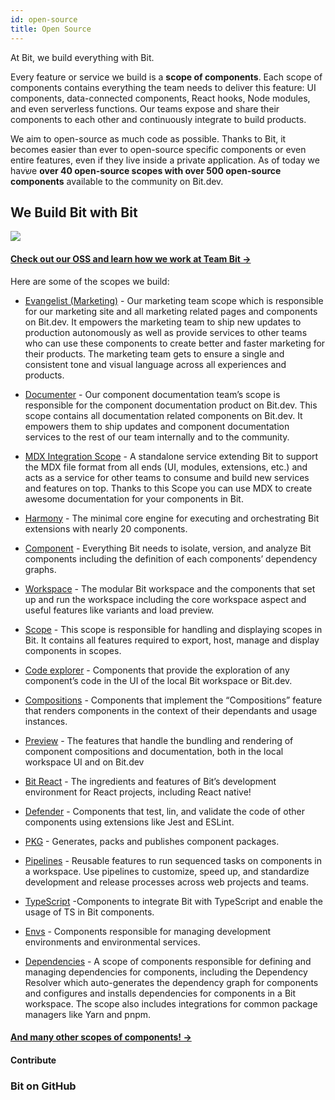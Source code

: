 ```yaml
---
id: open-source
title: Open Source
---
```


At Bit, we build everything with Bit.  

Every feature or service we build is a **scope of components**. Each scope of components contains everything the team needs to deliver this feature: UI components, data-connected components, React hooks, Node modules, and even serverless functions. Our teams expose and share their components to each other and continuously integrate to build products.  

We aim to open-source as much code as possible. Thanks to Bit, it becomes easier than ever to open-source specific components or even entire features, even if they live inside a private application. As of today we havשׂe **over 40 open-source scopes with over 500 open-source components** available to the community on Bit.dev.

## We Build Bit with Bit

<a href="https://bit.dev/teambit/~collections">
    <img src="https://storage.googleapis.com/static.bit.dev/harmony-docs/teambit-org.png"></img>
</a>


#### [Check out our OSS and learn how we work at Team Bit ->](https://bit.dev/teambit)


Here are some of the scopes we build:  

- [Evangelist (Marketing)](https://bit.dev/teambit/evangelist) - Our marketing team scope which is responsible for our marketing site and all marketing related pages and components on Bit.dev. It empowers the marketing team to ship new updates to production autonomously as well as provide services to other teams who can use these components to create better and faster marketing for their products. The marketing team gets to ensure a single and consistent tone and visual language across all experiences and products.  

- [Documenter](https://bit.dev/teambit/documenter) - Our component documentation team’s scope is responsible for the component documentation product on Bit.dev. This scope contains all documentation related components on Bit.dev. It empowers them to ship updates and component documentation services to the rest of our team internally and to the community.  

- [MDX Integration Scope](https://bit.dev/teambit/mdx) - A standalone service extending Bit to support the MDX file format from all ends (UI, modules, extensions, etc.) and acts as a service for other teams to consume and build new services and features on top. Thanks to this Scope you can use MDX to create awesome documentation for your components in Bit.  

- [Harmony](https://bit.dev/teambit/documenter) - The minimal core engine for executing and orchestrating Bit extensions with nearly 20 components.  

- [Component](https://bit.dev/teambit/component) - Everything Bit needs to isolate, version, and analyze Bit components including the definition of each components’ dependency graphs.  

- [Workspace](https://bit.dev/teambit/workspace) - The modular Bit workspace and the components that set up and run the workspace including the core workspace aspect and useful features like variants and load preview.  

- [Scope](https://bit.dev/teambit/workspace) - This scope is responsible for handling and displaying scopes in Bit. It contains all features required to export, host, manage and display components in scopes.  

- [Code explorer](https://bit.dev/teambit/code) - Components that provide the exploration of any component’s code in the UI of the local Bit workspace or Bit.dev.  

- [Compositions](https://bit.dev/teambit/compositions) - Components that implement the “Compositions” feature that renders components in the context of their dependants and usage instances.  

- [Preview](https://bit.dev/teambit/preview) - The features that handle the bundling and rendering of component compositions and documentation, both in the local workspace UI and on Bit.dev  

- [Bit React](https://bit.dev/teambit/react) - The ingredients and features of Bit’s development environment for React projects, including React native!  

- [Defender](https://bit.dev/teambit/defender) - Components that test, lin, and validate the code of other components using extensions like Jest and ESLint.  

- [PKG](https://bit.dev/teambit/pkg) - Generates, packs and publishes component packages.  

- [Pipelines](https://bit.dev/teambit/pipelines) - Reusable features to run sequenced tasks on components in a workspace. Use pipelines to customize, speed up, and standardize development and release processes across web projects and teams.  

- [TypeScript](https://bit.dev/teambit/typescript) -Components to integrate Bit with TypeScript and enable the usage of TS in Bit components.  
- [Envs](https://bit.dev/teambit/envs) - Components responsible for managing development environments and environmental services.  

- [Dependencies](https://bit.dev/teambit/dependencies) - A scope of components responsible for defining and managing dependencies for components, including the Dependency Resolver which auto-generates the dependency graph for components and configures and installs dependencies for components in a Bit workspace. The scope also includes integrations for common package managers like Yarn and pnpm.  

#### [And many other scopes of components! ->](https://bit.dev/teambit/~collections)


#### Contribute


### Bit on GitHub


